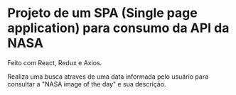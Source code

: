 # Projeto de um SPA (Single page application) para consumo da API da NASA

Feito com React, Redux e Axios.

Realiza uma busca atraves de uma data informada pelo usuário para consultar a "NASA image of the day" e sua descrição.


